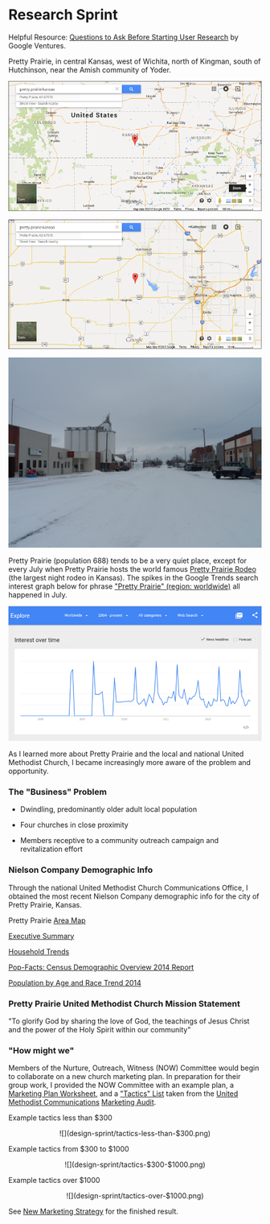 # Research Sprint

Helpful Resource: [Questions to Ask Before Starting User Research](http://www.gv.com/lib/questions-to-ask-before-starting-user-research) by Google Ventures.



Pretty Prairie, in central Kansas, west of Wichita, north of Kingman, south of Hutchinson, near the Amish community of Yoder.

![](google-maps-and-trends/google-map-pretty-prairie-kansas.png)

![](google-maps-and-trends/google-map-pretty-prairie-wichita.png)

![](google-maps-and-trends/pretty-prairie-downtown.jpg)

Pretty Prairie (population 688) tends to be a very quiet place, except for every July when Pretty Prairie hosts the world famous 
[Pretty Prairie Rodeo](http://www.pprodeo.com) (the largest night rodeo in Kansas). The spikes in the Google Trends search interest graph below for phrase ["Pretty Prairie" (region: worldwide)](http://www.google.com/trends/explore#q=pretty%20prairie) all happened in July. 

![](google-maps-and-trends/google-trends-pretty-prairie-worldwide.png)

As I learned more about Pretty Prairie and the local and national United Methodist Church, I became increasingly more aware of the problem and opportunity. 

### The "Business" Problem

* Dwindling, predominantly older adult local population 
* Four churches in close proximity

* Members receptive to a community outreach campaign and revitalization effort

### Nielson Company Demographic Info

Through the national United Methodist Church Communications Office, I obtained the most recent Nielson Company demographic info for the city of Pretty Prairie, Kansas. 

Pretty Prairie [Area Map](https://drive.google.com/file/d/0B02bpu7HZwJRaVp5dGNMOUpYbU0/view?usp=sharing)

[Executive Summary](https://drive.google.com/file/d/0B02bpu7HZwJRMFJTM3BWZXprbWM/view?usp=sharing)

[Household Trends](https://drive.google.com/file/d/0B02bpu7HZwJRV1dnSGplRUxmMDg/view?usp=sharing)

[Pop-Facts: Census Demographic Overview 2014 Report](https://drive.google.com/file/d/0B02bpu7HZwJRSHFwVm5kX0FHMmc/view?usp=sharing)

[Population by Age and Race Trend 2014](https://drive.google.com/file/d/0B02bpu7HZwJRelJTXzd1XzVWUE0/view?usp=sharing)



### Pretty Prairie United Methodist Church Mission Statement

"To glorify God by sharing the love of God, the teachings of Jesus Christ and the power of the Holy Spirit within our community"

### "How might we"

Members of the Nurture, Outreach, Witness (NOW) Committee would begin to collaborate on a new church marketing plan. In preparation for their group work, I provided the NOW Committee with an example plan, a [Marketing Plan Worksheet](http://s3.amazonaws.com/Website_Properties_UGC/market-your-church/documents/UMCOM_YOUR_MARKETING_PLAN_WORKSHEET.PDF), and a ["Tactics" List](http://s3.amazonaws.com/Website_Properties_UGC/market-your-church/documents/STEP_4_IMPLEMENTATION_HOMEWORK.PDF) taken from the [United Methodist Communications](http://www.umcom.org) [Marketing Audit](http://www.umcom.org/learn/market-your-church-getting-started). 

Example tactics less than $300
<center>
![](design-sprint/tactics-less-than-$300.png)
</center>

Example tactics from $300 to $1000
<center>
![](design-sprint/tactics-$300-$1000.png)
</center>

Example tactics over $1000
<center>
![](design-sprint/tactics-over-$1000.png)
</center>

See [New Marketing Strategy](new_marketing_strategy.md) for the finished result. 





